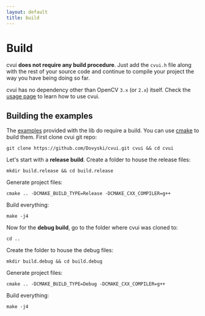```yaml
---
layout: default
title: build
---
```


# Build

cvui **does not require any build procedure**. Just add the `cvui.h` file along with the rest of your source code and continue to compile your project the way you have being doing so far.

cvui has no dependency other than OpenCV `3.x` (or `2.x`) itself. Check the [usage page](/usage) to learn how to use cvui.

## Building the examples

The [examples](https://github.com/Dovyski/cvui/tree/master/example) provided with the lib do require a build. You can use [cmake](https://cmake.org) to build them.
First clone cvui git repo:

```
git clone https://github.com/Dovyski/cvui.git cvui && cd cvui
```

Let's start with a __release build__. Create a folder to house the release files:

```
mkdir build.release && cd build.release
```

Generate project files:

```
cmake .. -DCMAKE_BUILD_TYPE=Release -DCMAKE_CXX_COMPILER=g++
```

Build everything:

```
make -j4
```

Now for the __debug build__, go to the folder where cvui was cloned to:

```
cd ..
```

Create the folder to house the debug files:

```
mkdir build.debug && cd build.debug
```

Generate project files:

```
cmake .. -DCMAKE_BUILD_TYPE=Debug -DCMAKE_CXX_COMPILER=g++
```

Build everything:

```
make -j4
```
